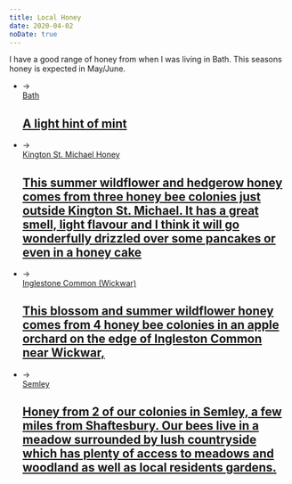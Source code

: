 ```yaml
---
title: Local Honey
date: 2020-04-02
noDate: true
---
```

<!-- 
    put this back once I've got some nice Devon labels

    image: https://byron-buzz.imgix.net/IMG_20190913_094448_messy.jpg 

-->

I have a good range of honey from when I was living in Bath. This seasons honey
is expected in May/June.

<ul id="post-list">
    <li>
        <aside class="dates">&rarr;</aside>
        <a target="_blank" href='https://wendysbeegifts.com/collections/honey/products/city-of-bath-honey'>
            Bath
           <h2>A light hint of mint</h2>
        </a>
    </li>
    <li>
        <aside class="dates">&rarr;</aside>
        <a target="_blank" href='https://wendysbeegifts.com/collections/honey/products/kington-st-michael-honey'>
            Kington St. Michael Honey
           <h2>This summer wildflower and hedgerow honey comes from three honey bee colonies just outside Kington St. Michael. It has a great smell, light flavour and I think it will go wonderfully drizzled over some pancakes or even in a honey cake</h2>
        </a>
    </li>
    <li>
        <aside class="dates">&rarr;</aside>
        <a target="_blank" href='https://wendysbeegifts.com/collections/honey/products/inglestone-common-honey'>
            Inglestone Common (Wickwar)
           <h2>This blossom and summer wildflower honey comes from 4 honey bee colonies in an apple orchard on the edge of Ingleston Common near Wickwar, </h2>
        </a>
    </li>
    <li>
        <aside class="dates">&rarr;</aside>
        <a target="_blank" href='https://wendysbeegifts.com/collections/honey/products/semley-honey'>
            Semley
           <h2>Honey from 2 of our colonies in Semley, a few miles from Shaftesbury. Our bees live in a meadow surrounded by lush countryside which has plenty of access to meadows and woodland as well as local residents gardens.</h2>
        </a>
    </li>
</ul>